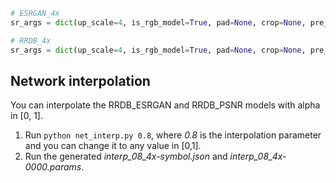 ```python
# ESRGAN_4x
sr_args = dict(up_scale=4, is_rgb_model=True, pad=None, crop=None, pre_upscale=False)

# RRDB_4x
sr_args = dict(up_scale=4, is_rgb_model=True, pad=None, crop=None, pre_upscale=False)
```

## Network interpolation
You can interpolate the RRDB_ESRGAN and RRDB_PSNR models with alpha in [0, 1].

1. Run `python net_interp.py 0.8`, where *0.8* is the interpolation parameter and you can change it to any value in [0,1].
2. Run the generated *interp_08_4x-symbol.json* and *interp_08_4x-0000.params*.
